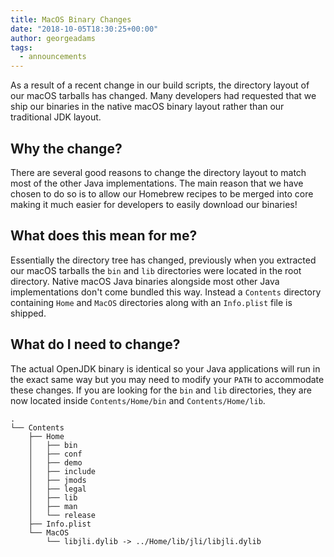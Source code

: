 ```yaml
---
title: MacOS Binary Changes
date: "2018-10-05T18:30:25+00:00"
author: georgeadams
tags:
  - announcements
---
```


As a result of a recent change in our build scripts, the directory layout of our macOS tarballs has changed. Many developers had requested that we ship our binaries in the native macOS binary layout rather than our traditional JDK layout.

<!-- excerpt-end -->

## Why the change?

There are several good reasons to change the directory layout to match most of the other Java implementations. The main reason that we have chosen to do so is to allow our Homebrew recipes to be merged into core making it much easier for developers to easily download our binaries!

## What does this mean for me?

Essentially the directory tree has changed, previously when you extracted our macOS tarballs the `bin` and `lib` directories were located in the root directory. Native macOS Java binaries alongside most other Java implementations don't come bundled this way. Instead a `Contents` directory containing `Home` and `MacOS` directories along with an `Info.plist` file is shipped.

## What do I need to change?

The actual OpenJDK binary is identical so your Java applications will run in the exact same way but you may need to modify your `PATH` to accommodate these changes. If you are looking for the `bin` and `lib` directories, they are now located inside `Contents/Home/bin` and `Contents/Home/lib`.

```    
.
└── Contents
    ├── Home
    │   ├── bin
    │   ├── conf
    │   ├── demo
    │   ├── include
    │   ├── jmods
    │   ├── legal
    │   ├── lib
    │   ├── man
    │   └── release
    ├── Info.plist
    └── MacOS
        └── libjli.dylib -> ../Home/lib/jli/libjli.dylib
```
